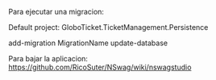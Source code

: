 Para ejecutar una migracion:

Default project: GloboTicket.TicketManagement.Persistence

add-migration MigrationName
update-database

Para bajar la aplicacion:
https://github.com/RicoSuter/NSwag/wiki/nswagstudio